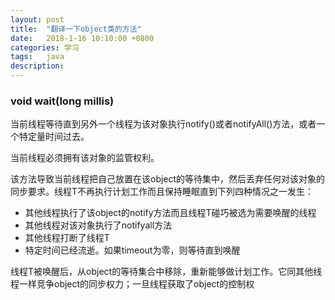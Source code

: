 ```yaml
---
layout: post
title:  "翻译一下object类的方法"
date:   2018-1-16 10:10:00 +0800
categories: 学习
tags:   java
description:
---
```

### void wait(long millis)
当前线程等待直到另外一个线程为该对象执行notify()或者notifyAll()方法，或者一个特定量时间过去。

当前线程必须拥有该对象的监管权利。

该方法导致当前线程把自己放置在该object的等待集中，然后丢弃任何对该对象的同步要求。线程T不再执行计划工作而且保持睡眠直到下列四种情况之一发生：

+ 其他线程执行了该object的notify方法而且线程T碰巧被选为需要唤醒的线程
+ 其他线程对该对象执行了notifyall方法
+ 其他线程打断了线程T
+ 特定时间已经流逝。如果timeout为零，则等待直到唤醒

线程T被唤醒后，从object的等待集合中移除，重新能够做计划工作。它同其他线程一样竞争object的同步权力；一旦线程获取了object的控制权
